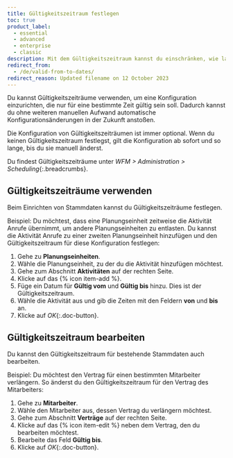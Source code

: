 ```yaml
---
title: Gültigkeitszeitraum festlegen
toc: true
product_label:
  - essential
  - advanced
  - enterprise
  - classic
description: Mit dem Gültigkeitszeitraum kannst du einschränken, wie lange bestimmte Konfigurationselemente gültig sind.
redirect_from:
  - /de/valid-from-to-dates/
redirect_reason: Updated filename on 12 October 2023
---
```


Du kannst Gültigkeitszeiträume verwenden, um eine Konfiguration einzurichten, die nur für eine bestimmte Zeit gültig sein soll. Dadurch kannst du ohne weiteren manuellen Aufwand automatische Konfigurationsänderungen in der Zukunft anstoßen.

Die Konfiguration von Gültigkeitszeiträumen ist immer optional. Wenn du keinen Gültigkeitszeitraum festlegst, gilt die Konfiguration ab sofort und so lange, bis du sie manuell änderst.

Du findest Gültigkeitszeiträume unter _WFM > Administration > Scheduling_{:.breadcrumbs}.

## Gültigkeitszeiträume verwenden

Beim Einrichten von Stammdaten kannst du Gültigkeitszeiträume festlegen.

Beispiel: Du möchtest, dass eine Planungseinheit zeitweise die Aktivität Anrufe übernimmt, um andere Planungseinheiten zu entlasten. Du kannst die Aktivität Anrufe zu einer zweiten Planungseinheit hinzufügen und den Gültigkeitszeitraum für diese Konfiguration festlegen:

1. Gehe zu **Planungseinheiten**.
2. Wähle die Planungseinheit, zu der du die Aktivität hinzufügen möchtest.
3. Gehe zum Abschnitt **Aktivitäten** auf der rechten Seite.
4. Klicke auf das {% icon item-add %}.
5. Füge ein Datum für **Gültig vom** und **Gültig bis** hinzu. Dies ist der Gültigkeitszeitraum.
6. Wähle die Aktivität aus und gib die Zeiten mit den Feldern **von** und **bis** an.
7. Klicke auf _OK_{:.doc-button}.

## Gültigkeitszeitraum bearbeiten

Du kannst den Gültigkeitszeitraum für bestehende Stammdaten auch bearbeiten.

Beispiel: Du möchtest den Vertrag für einen bestimmten Mitarbeiter verlängern. So änderst du den Gültigkeitszeitraum für den Vertrag des Mitarbeiters:

1. Gehe zu **Mitarbeiter**.
2. Wähle den Mitarbeiter aus, dessen Vertrag du verlängern möchtest.
3. Gehe zum Abschnitt **Verträge** auf der rechten Seite.
4. Klicke auf das {% icon item-edit %} neben dem Vertrag, den du bearbeiten möchtest.
5. Bearbeite das Feld **Gültig bis**.
6. Klicke auf _OK_{:.doc-button}.
